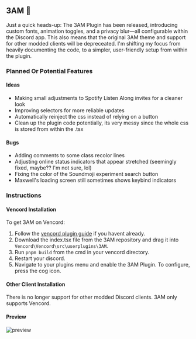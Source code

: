 ## 3AM 🌙

Just a quick heads-up: The 3AM Plugin has been released, introducing custom fonts, animation toggles, and a privacy blur—all configurable within the Discord app. This also means that the original 3AM theme and support for other modded clients will be depreceated. I'm shifting my focus from heavily documenting the code, to a simpler, user-friendly setup from within the plugin.

### Planned Or Potential Features

#### Ideas
- Making small adjustments to Spotify Listen Along invites for a cleaner look
- Improving selectors for more reliable updates
- Automatically reinject the css instead of relying on a button
- Clean up the plugin code potentially, its very messy since the whole css is stored from within the .tsx

#### Bugs
- Adding comments to some class recolor lines
- Adjusting online status indicators that appear stretched (seemingly fixed, maybe?? I'm not sure, lol)
- Fixing the color of the Soundmoji experiment search button
- Maxwell's loading screen still sometimes shows keybind indicators

### Instructions

#### Vencord Installation

To get 3AM on Vencord:

1. Follow the [vencord plugin guide](https://github.com/Vendicated/Vencord/blob/main/docs/1_INSTALLING.md) if you havent already.
2. Download the index.tsx file from the 3AM repository and drag it into `Vencord\Vencord\src\userplugins\3AM`.
3. Run `pnpm build` from the cmd in your vencord directory.
4. Restart your discord.
5. Navigate to your plugins menu and enable the 3AM Plugin. To configure, press the cog icon.

#### Other Client Installation

There is no longer support for other modded Discord clients. 3AM only supports Vencord.

#### Preview

![preview](https://i.imgur.com/zizGZiJ.gif)

